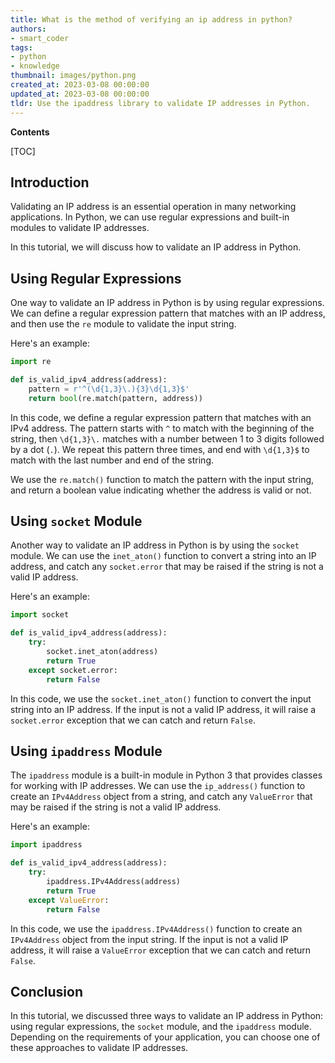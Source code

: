 ```yaml
---
title: What is the method of verifying an ip address in python?
authors:
- smart_coder
tags:
- python
- knowledge
thumbnail: images/python.png
created_at: 2023-03-08 00:00:00
updated_at: 2023-03-08 00:00:00
tldr: Use the ipaddress library to validate IP addresses in Python.
---
```


**Contents**

[TOC]

## Introduction

Validating an IP address is an essential operation in many networking applications. In Python, we can use regular expressions and built-in modules to validate IP addresses.

In this tutorial, we will discuss how to validate an IP address in Python.


## Using Regular Expressions

One way to validate an IP address in Python is by using regular expressions. We can define a regular expression pattern that matches with an IP address, and then use the `re` module to validate the input string.

Here's an example:

```python
import re

def is_valid_ipv4_address(address):
    pattern = r'^(\d{1,3}\.){3}\d{1,3}$'
    return bool(re.match(pattern, address))
```

In this code, we define a regular expression pattern that matches with an IPv4 address. The pattern starts with `^` to match with the beginning of the string, then `\d{1,3}\.` matches with a number between 1 to 3 digits followed by a dot (`.`). We repeat this pattern three times, and end with `\d{1,3}$` to match with the last number and end of the string. 

We use the `re.match()` function to match the pattern with the input string, and return a boolean value indicating whether the address is valid or not.


## Using `socket` Module

Another way to validate an IP address in Python is by using the `socket` module. We can use the `inet_aton()` function to convert a string into an IP address, and catch any `socket.error` that may be raised if the string is not a valid IP address.

Here's an example:

```python
import socket

def is_valid_ipv4_address(address):
    try:
        socket.inet_aton(address)
        return True
    except socket.error:
        return False
```

In this code, we use the `socket.inet_aton()` function to convert the input string into an IP address. If the input is not a valid IP address, it will raise a `socket.error` exception that we can catch and return `False`.


## Using `ipaddress` Module

The `ipaddress` module is a built-in module in Python 3 that provides classes for working with IP addresses. We can use the `ip_address()` function to create an `IPv4Address` object from a string, and catch any `ValueError` that may be raised if the string is not a valid IP address.

Here's an example:

```python
import ipaddress

def is_valid_ipv4_address(address):
    try:
        ipaddress.IPv4Address(address)
        return True
    except ValueError:
        return False
```

In this code, we use the `ipaddress.IPv4Address()` function to create an `IPv4Address` object from the input string. If the input is not a valid IP address, it will raise a `ValueError` exception that we can catch and return `False`.


## Conclusion

In this tutorial, we discussed three ways to validate an IP address in Python: using regular expressions, the `socket` module, and the `ipaddress` module. Depending on the requirements of your application, you can choose one of these approaches to validate IP addresses.
